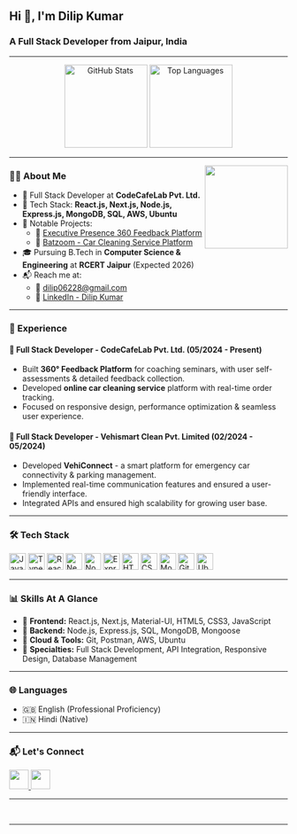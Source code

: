 <h2 align="left">Hi 👋, I'm Dilip Kumar</h2>
<h3 align="left">A Full Stack Developer from Jaipur, India</h3>

---

<div align="center">
  <img src="https://github-readme-stats.vercel.app/api?username=dipkrraj&hide_title=false&hide_rank=false&show_icons=true&include_all_commits=true&count_private=true&disable_animations=false&theme=dracula&locale=en&hide_border=false" height="150" alt="GitHub Stats" />
  <img src="https://github-readme-stats.vercel.app/api/top-langs?username=dipkrraj&locale=en&hide_title=false&layout=compact&card_width=320&langs_count=5&theme=dracula&hide_border=false" height="150" alt="Top Languages" />
</div>

---
<img align="right" height="150" src="https://media.giphy.com/media/SWoSkN6DxTszqIKEqv/giphy.gif" />


### 👨‍💻 About Me

- 💼 Full Stack Developer at **CodeCafeLab Pvt. Ltd.**
- 🧰 Tech Stack: **React.js, Next.js, Node.js, Express.js, MongoDB, SQL, AWS, Ubuntu**
- 🚀 Notable Projects:
    - 🔗 [Executive Presence 360 Feedback Platform](https://ep360.coachkshitij.com/)
    - 🔗 [Batzoom - Car Cleaning Service Platform](https://batzoom.in)
- 🎓 Pursuing B.Tech in **Computer Science & Engineering** at **RCERT Jaipur** (Expected 2026)
- 📬 Reach me at:
    - 📧 [dilip06228@gmail.com](mailto:dilip06228@gmail.com)
    - 💼 [LinkedIn - Dilip Kumar](https://www.linkedin.com/in/dilipkumar-in)

---

### 💼 Experience

#### 📍 Full Stack Developer - CodeCafeLab Pvt. Ltd. (05/2024 - Present)
- Built **360° Feedback Platform** for coaching seminars, with user self-assessments & detailed feedback collection.
- Developed **online car cleaning service** platform with real-time order tracking.
- Focused on responsive design, performance optimization & seamless user experience.

#### 📍 Full Stack Developer - Vehismart Clean Pvt. Limited (02/2024 - 05/2024)
- Developed **VehiConnect** - a smart platform for emergency car connectivity & parking management.
- Implemented real-time communication features and ensured a user-friendly interface.
- Integrated APIs and ensured high scalability for growing user base.

---

### 🛠️ Tech Stack

<div align="left">
  <img src="https://cdn.jsdelivr.net/gh/devicons/devicon/icons/javascript/javascript-original.svg" height="30" alt="JavaScript" />
  <img src="https://cdn.jsdelivr.net/gh/devicons/devicon/icons/typescript/typescript-original.svg" height="30" alt="TypeScript" />
  <img src="https://cdn.jsdelivr.net/gh/devicons/devicon/icons/react/react-original.svg" height="30" alt="React" />
  <img src="https://cdn.jsdelivr.net/gh/devicons/devicon/icons/nextjs/nextjs-original.svg" height="30" alt="Next.js" />
  <img src="https://cdn.jsdelivr.net/gh/devicons/devicon/icons/nodejs/nodejs-original.svg" height="30" alt="Node.js" />
  <img src="https://cdn.jsdelivr.net/gh/devicons/devicon/icons/express/express-original.svg" height="30" alt="Express.js" />
  <img src="https://cdn.jsdelivr.net/gh/devicons/devicon/icons/html5/html5-original.svg" height="30" alt="HTML5" />
  <img src="https://cdn.jsdelivr.net/gh/devicons/devicon/icons/css3/css3-original.svg" height="30" alt="CSS3" />
  <img src="https://cdn.jsdelivr.net/gh/devicons/devicon/icons/mongodb/mongodb-original.svg" height="30" alt="MongoDB" />
  <img src="https://cdn.jsdelivr.net/gh/devicons/devicon/icons/git/git-original.svg" height="30" alt="Git" />
  <img src="https://cdn.jsdelivr.net/gh/devicons/devicon/icons/ubuntu/ubuntu-original.svg" height="30" alt="Ubuntu" />
</div>

---

### 📊 Skills At A Glance

- 🔹 **Frontend:** React.js, Next.js, Material-UI, HTML5, CSS3, JavaScript
- 🔹 **Backend:** Node.js, Express.js, SQL, MongoDB, Mongoose
- 🔹 **Cloud & Tools:** Git, Postman, AWS, Ubuntu
- 🔹 **Specialties:** Full Stack Development, API Integration, Responsive Design, Database Management

---

### 🌐 Languages

- 🇬🇧 English (Professional Proficiency)
- 🇮🇳 Hindi (Native)

---

### 📬 Let's Connect

<div align="left">
  <a href="https://www.linkedin.com/in/dilipkumar-in" target="_blank">
    <img src="https://img.shields.io/static/v1?message=LinkedIn&logo=linkedin&label=&color=0077B5&logoColor=white&labelColor=&style=for-the-badge" height="35" />
  </a>
  <a href="mailto:dilip06228@gmail.com" target="_blank">
    <img src="https://img.shields.io/static/v1?message=Gmail&logo=gmail&label=&color=D14836&logoColor=white&labelColor=&style=for-the-badge" height="35" />
  </a>
</div>

---

<br clear="both">

 

---


